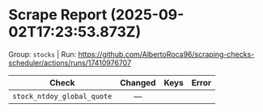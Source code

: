 # Scrape Report (2025-09-02T17:23:53.873Z)

Group: `stocks`  |  Run: https://github.com/AlbertoRoca96/scraping-checks-scheduler/actions/runs/17410976707

| Check | Changed | Keys | Error |
|---|:---:|:--|:--|
| `stock_ntdoy_global_quote` | — |  |  |
